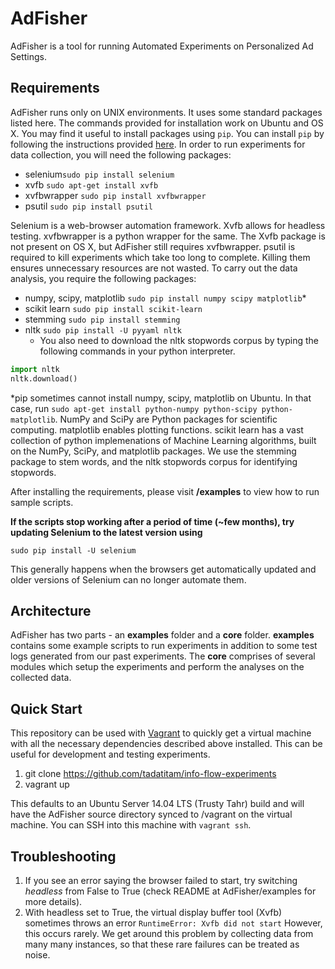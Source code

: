 AdFisher
=========

AdFisher is a tool for running Automated Experiments on Personalized Ad Settings. 

Requirements
-----------
AdFisher runs only on UNIX environments. It uses some standard packages listed here. 
The commands provided for installation work on Ubuntu and OS X. You may find it useful to install packages using `pip`. 
You can install `pip` by following the instructions provided [here](http://pip.readthedocs.org/en/latest/installing.html).
In order to run experiments for data collection, you will need the following packages:

  - selenium```sudo pip install selenium```
  - xvfb ```sudo apt-get install xvfb```
  - xvfbwrapper ```sudo pip install xvfbwrapper```
  - psutil ```sudo pip install psutil```

Selenium is a web-browser automation framework. 
Xvfb allows for headless testing. 
xvfbwrapper is a python wrapper for the same. 
The Xvfb package is not present on OS X, but AdFisher still requires xvfbwrapper.
psutil is required to kill experiments which take too long to complete. Killing them
ensures unnecessary resources are not wasted.
To carry out the data analysis, you require the following packages:
  - numpy, scipy, matplotlib ```sudo pip install numpy scipy matplotlib```*
  - scikit learn ```sudo pip install scikit-learn```
  - stemming ```sudo pip install stemming```
  - nltk ```sudo pip install -U pyyaml nltk```
     - You also need to download the nltk stopwords corpus by typing the following commands in your python interpreter. 
```python
import nltk
nltk.download()
``` 
*pip sometimes cannot install numpy, scipy, matplotlib on Ubuntu. In that case, run 
```sudo apt-get install python-numpy python-scipy python-matplotlib```.
NumPy and SciPy are Python packages for scientific computing. matplotlib enables plotting functions. 
scikit learn has a vast collection of python implemenations of Machine Learning algorithms, 
built on the NumPy, SciPy, and matplotlib packages. 
We use the stemming package to stem words, and the nltk stopwords corpus for identifying stopwords.

After installing the requirements, please visit **/examples** to view how to run sample scripts. 

**If the scripts stop working after a period of time (~few months), try updating Selenium to the latest version using**
```
sudo pip install -U selenium
```
This generally happens when the browsers get automatically updated and older versions of Selenium can no longer automate them.

Architecture
-----------

AdFisher has two parts - an **examples** folder and a **core** folder. **examples** contains some example scripts to run experiments in addition to some test logs generated from our past experiments. The **core** comprises of several modules which setup the experiments and perform the analyses on the collected data. 

Quick Start
-----------
This repository can be used with [Vagrant](https://www.vagrantup.com/) to quickly get a virtual machine with all the necessary dependencies described above installed.  This can be useful for development and testing experiments.

1. git clone https://github.com/tadatitam/info-flow-experiments
2. vagrant up

This defaults to an Ubuntu Server 14.04 LTS (Trusty Tahr) build and will have the AdFisher source directory synced to /vagrant on the virtual machine. You can SSH into this machine with `vagrant ssh`.

Troubleshooting
-----------
1. If you see an error saying the browser failed to start, try switching *headless* from False to True (check README at AdFisher/examples for more details).
2. With headless set to True, the virtual display buffer tool (Xvfb) sometimes throws an error 
```RuntimeError: Xvfb did not start```
However, this occurs rarely. We get around this problem by collecting data from many many instances, so that these rare failures can be treated as noise.







